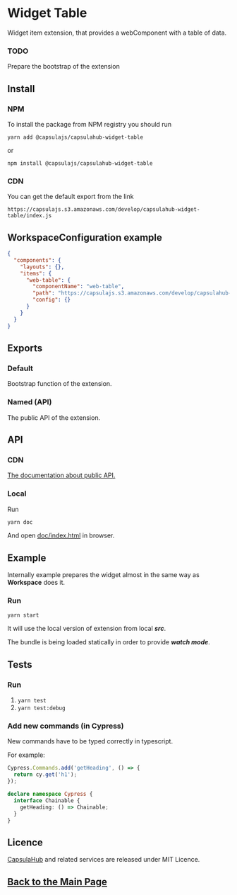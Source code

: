 # Widget Table

Widget item extension, that provides a webComponent with a table of data.

### TODO

Prepare the bootstrap of the extension 

## Install

### NPM

To install the package from NPM registry you should run

    yarn add @capsulajs/capsulahub-widget-table

or

    npm install @capsulajs/capsulahub-widget-table

### CDN

You can get the default export from the link

    https://capsulajs.s3.amazonaws.com/develop/capsulahub-widget-table/index.js

## WorkspaceConfiguration example

```json
{
  "components": {
    "layouts": {},
    "items": {
      "web-table": {
        "componentName": "web-table",
        "path": "https://capsulajs.s3.amazonaws.com/develop/capsulahub-widget-table/index.js",
        "config": {}
      }
    }
  }
}
```

## Exports

### Default

Bootstrap function of the extension.

### Named (API)

The public API of the extension.

## API

### CDN

[The documentation about public API.](https://capsulajs.s3.amazonaws.com/develop/capsulahub-widget-table/doc/index.html)

### Local

Run 

```bash
yarn doc
```

And open [doc/index.html](./doc/index.html) in browser.

## Example

Internally example prepares the widget almost in the same way as **Workspace** does it.

### Run

`yarn start`

It will use the local version of extension from local **_src_**.

The bundle is being loaded statically in order to provide **_watch mode_**.

## Tests

### Run

1) `yarn test`
2) `yarn test:debug`

### Add new commands (in Cypress)

New commands have to be typed correctly in typescript.

For example:

```typescript
Cypress.Commands.add('getHeading', () => {
  return cy.get('h1');
});

declare namespace Cypress {
  interface Chainable {
    getHeading: () => Chainable;
  }
}
```

## Licence

[CapsulaHub](https://github.com/capsulajs/capsulahub) and related services are released under MIT Licence.

## [Back to the Main Page](../../README.md)
